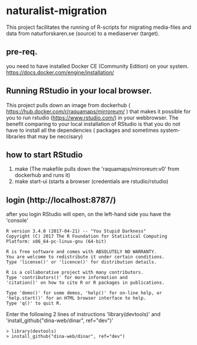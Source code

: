 # naturalist-migration
This project  facilitates the running of R-scripts for migrating media-files and data from naturforskaren.se (source) to a mediaserver (target).

## pre-req.
you need to have installed Docker CE (Community Edition) on your system.
https://docs.docker.com/engine/installation/


## Running RStudio in your local browser.
This project pulls down an image from dockerhub ( https://hub.docker.com/r/raquamaps/mirroreum/ ) that makes it possible for you to run rstudio (https://www.rstudio.com/) in your webbrowser.
The benefit comparing to your local installation of RStudio is that you do not have to install all the dependencies ( packages and sometimes system-libraries that may be neccisary)

## how to start RStudio
1. make (The makefile pulls down the 'raquamaps/mirroreum:v0' from dockerhub and runs it)
2. make start-ui (starts a browser (credentials are rstudio/rstudio)

## login (http://localhost:8787/)
after you login RStudio will open, on the left-hand side you have the 'console'

```
R version 3.4.0 (2017-04-21) -- "You Stupid Darkness"
Copyright (C) 2017 The R Foundation for Statistical Computing
Platform: x86_64-pc-linux-gnu (64-bit)

R is free software and comes with ABSOLUTELY NO WARRANTY.
You are welcome to redistribute it under certain conditions.
Type 'license()' or 'licence()' for distribution details.

R is a collaborative project with many contributors.
Type 'contributors()' for more information and
'citation()' on how to cite R or R packages in publications.

Type 'demo()' for some demos, 'help()' for on-line help, or
'help.start()' for an HTML browser interface to help.
Type 'q()' to quit R.
```

Enter the following 2 lines of instructions 'library(devtools)' and 'install_github("dina-web/dinar", ref="dev")'

```
> library(devtools)
> install_github("dina-web/dinar", ref="dev")
```